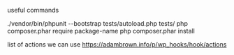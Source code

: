 useful commands

./vendor/bin/phpunit --bootstrap tests/autoload.php tests/
php composer.phar require package-name
php composer.phar install

list of actions we can use https://adambrown.info/p/wp_hooks/hook/actions